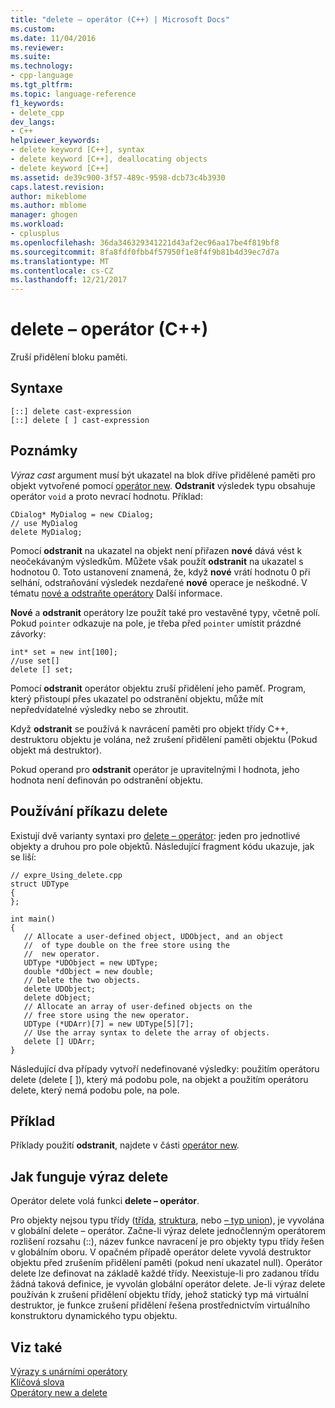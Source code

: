 ```yaml
---
title: "delete – operátor (C++) | Microsoft Docs"
ms.custom: 
ms.date: 11/04/2016
ms.reviewer: 
ms.suite: 
ms.technology:
- cpp-language
ms.tgt_pltfrm: 
ms.topic: language-reference
f1_keywords:
- delete_cpp
dev_langs:
- C++
helpviewer_keywords:
- delete keyword [C++], syntax
- delete keyword [C++], deallocating objects
- delete keyword [C++]
ms.assetid: de39c900-3f57-489c-9598-dcb73c4b3930
caps.latest.revision: 
author: mikeblome
ms.author: mblome
manager: ghogen
ms.workload:
- cplusplus
ms.openlocfilehash: 36da346329341221d43af2ec96aa17be4f819bf8
ms.sourcegitcommit: 8fa8fdf0fbb4f57950f1e8f4f9b81b4d39ec7d7a
ms.translationtype: MT
ms.contentlocale: cs-CZ
ms.lasthandoff: 12/21/2017
---
```

# <a name="delete-operator-c"></a>delete – operátor (C++)
Zruší přidělení bloku paměti.  
  
## <a name="syntax"></a>Syntaxe  
  
```  
[::] delete cast-expression  
[::] delete [ ] cast-expression  
```  
  
## <a name="remarks"></a>Poznámky  
 *Výraz cast* argument musí být ukazatel na blok dříve přidělené paměti pro objekt vytvořené pomocí [operátor new](../cpp/new-operator-cpp.md). **Odstranit** výsledek typu obsahuje operátor `void` a proto nevrací hodnotu. Příklad:  
  
```  
CDialog* MyDialog = new CDialog;  
// use MyDialog  
delete MyDialog;  
```  
  
 Pomocí **odstranit** na ukazatel na objekt není přiřazen **nové** dává vést k neočekávaným výsledkům. Můžete však použít **odstranit** na ukazatel s hodnotou 0. Toto ustanovení znamená, že, když **nové** vrátí hodnotu 0 při selhání, odstraňování výsledek nezdařené **nové** operace je neškodné. V tématu [nové a odstraňte operátory](../cpp/new-and-delete-operators.md) Další informace.  
  
 **Nové** a **odstranit** operátory lze použít také pro vestavěné typy, včetně polí. Pokud `pointer` odkazuje na pole, je třeba před `pointer` umístit prázdné závorky:  
  
```  
int* set = new int[100];  
//use set[]  
delete [] set;  
```  
  
 Pomocí **odstranit** operátor objektu zruší přidělení jeho paměť. Program, který přistoupí přes ukazatel po odstranění objektu, může mít nepředvídatelné výsledky nebo se zhroutit.  
  
 Když **odstranit** se používá k navrácení paměti pro objekt třídy C++, destruktoru objektu je volána, než zrušení přidělení paměti objektu (Pokud objekt má destruktor).  
  
 Pokud operand pro **odstranit** operátor je upravitelnými l hodnota, jeho hodnota není definován po odstranění objektu.  
  
## <a name="using-delete"></a>Používání příkazu delete  
 Existují dvě varianty syntaxi pro [delete – operátor](../cpp/delete-operator-cpp.md): jeden pro jednotlivé objekty a druhou pro pole objektů. Následující fragment kódu ukazuje, jak se liší:  
  
```  
// expre_Using_delete.cpp  
struct UDType   
{  
};  
  
int main()  
{  
   // Allocate a user-defined object, UDObject, and an object  
   //  of type double on the free store using the  
   //  new operator.  
   UDType *UDObject = new UDType;  
   double *dObject = new double;  
   // Delete the two objects.  
   delete UDObject;  
   delete dObject;   
   // Allocate an array of user-defined objects on the  
   // free store using the new operator.  
   UDType (*UDArr)[7] = new UDType[5][7];  
   // Use the array syntax to delete the array of objects.  
   delete [] UDArr;  
}  
```  
  
 Následující dva případy vytvoří nedefinované výsledky: použitím operátoru delete (delete [ ]), který má podobu pole, na objekt a použitím operátoru delete, který nemá podobu pole, na pole.  
  
## <a name="example"></a>Příklad  
 Příklady použití **odstranit**, najdete v části [operátor new](../cpp/new-operator-cpp.md).  
  
## <a name="how-delete-works"></a>Jak funguje výraz delete  
 Operátor delete volá funkci **delete – operátor**.  
  
 Pro objekty nejsou typu třídy ([třída](../cpp/class-cpp.md), [struktura](../cpp/struct-cpp.md), nebo [– typ union](../cpp/unions.md)), je vyvolána v globální delete – operátor. Začne-li výraz delete jednočlenným operátorem rozlišení rozsahu (::), název funkce navracení je pro objekty typu třídy řešen v globálním oboru. V opačném případě operátor delete vyvolá destruktor objektu před zrušením přidělení paměti (pokud není ukazatel null). Operátor delete lze definovat na základě každé třídy. Neexistuje-li pro zadanou třídu žádná taková definice, je vyvolán globální operátor delete. Je-li výraz delete používán k zrušení přidělení objektu třídy, jehož statický typ má virtuální destruktor, je funkce zrušení přidělení řešena prostřednictvím virtuálního konstruktoru dynamického typu objektu.  
  
## <a name="see-also"></a>Viz také  
 [Výrazy s unárními operátory](../cpp/expressions-with-unary-operators.md)   
 [Klíčová slova](../cpp/keywords-cpp.md)   
 [Operátory new a delete](../cpp/new-and-delete-operators.md)   
 
